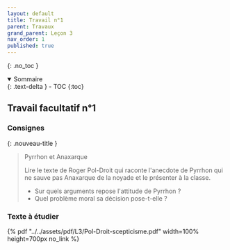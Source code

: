 ```yaml
---
layout: default
title: Travail n°1
parent: Travaux
grand_parent: Leçon 3
nav_order: 1
published: true
---
```

{: .no_toc }

<details open markdown="block">
  <summary>
    Sommaire
  </summary>
  {: .text-delta }
- TOC
{:toc}
</details>

## Travail facultatif n°1

### Consignes

{: .nouveau-title }
>Pyrrhon et Anaxarque
>
> Lire le texte de Roger Pol-Droit qui raconte l'anecdote de Pyrrhon qui ne sauve pas Anaxarque de la noyade et le présenter à la classe.
> - Sur quels arguments repose l'attitude de Pyrrhon ?
> - Quel problème moral sa décision pose-t-elle ?

### Texte à étudier

{% pdf "../../assets/pdf/L3/Pol-Droit-scepticisme.pdf" width=100% height=700px no_link %}
